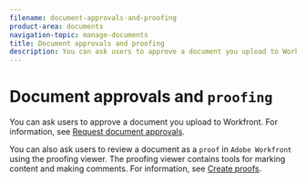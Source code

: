 ```yaml
---
filename: document-approvals-and-proofing
product-area: documents
navigation-topic: manage-documents
title: Document approvals and proofing
description: You can ask users to approve a document you upload to Workfront. For information, see Request document approvals.
---
```


# Document approvals and `proofing`

You can ask users to approve a document you upload to Workfront. For information, see [Request document approvals](../../review-and-approve-work/manage-approvals/request-document-approvals.md).

You can also ask users to review a document as a `proof` in `Adobe Workfront` using the proofing viewer. The proofing viewer contains tools for marking content and making comments. For information, see [Create proofs](../../review-and-approve-work/proofing/creating-proofs-within-workfront/create-proofs--in-wf.md).
